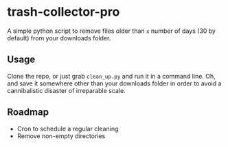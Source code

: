 # trash-collector-pro

A simple python script to remove files older than `x` number of days (30 by default) from your downloads folder.

## Usage

Clone the repo, or just grab `clean_up.py` and run it in a command line. Oh, and save it somewhere other than your downloads folder in order to avoid a cannibalistic disaster of irreparable scale.

## Roadmap
 - Cron to schedule a regular cleaning
 - Remove non-empty directories
